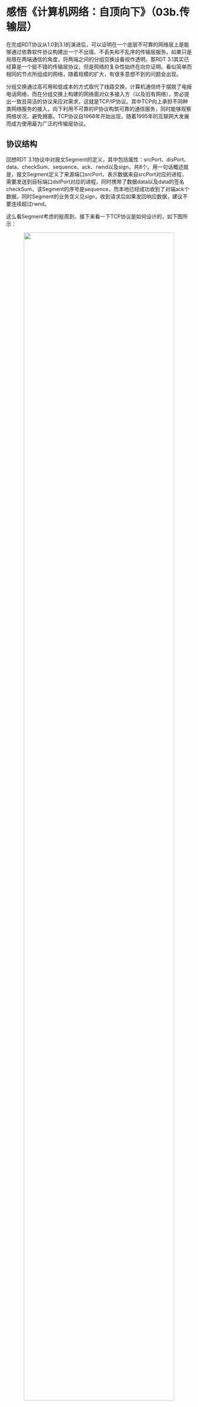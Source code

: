 # 感悟《计算机网络：自顶向下》（03b.传输层）

在完成RDT协议从1.0到3.1的演进后，可以证明在一个底层不可靠的网络层上是能够通过依靠软件协议构建出一个不出错、不丢失和不乱序的传输层服务。如果只是局限在两端通信的角度，将两端之间的分组交换设备视作透明，那RDT 3.1其实已经算是一个挺不错的传输层协议，但是网络的复杂性始终在向你证明，看似简单而相同的节点所组成的网络，随着规模的扩大，有很多意想不到的问题会出现。

分组交换通过高可用和低成本的方式取代了线路交换，计算机通信终于摆脱了电报电话网络，而在分组交换上构建的网络面对众多接入方（以及旧有网络），势必提出一致且简洁的协议来应对需求，这就是TCP/IP协议。其中TCP向上承担不同种类网络服务的接入，向下利用不可靠的IP协议构筑可靠的通信服务，同时能够观察网络状况，避免拥塞。TCP协议自1968年开始出现，随着1995年的互联网大发展而成为使用最为广泛的传输层协议。

## 协议结构

回想RDT 3.1协议中对报文Segment的定义，其中包括属性：srcPort、disPort、data、checkSum、sequence、ack、rwnd以及sign，共8个。用一句话概述就是，报文Segment定义了来源端口srcPort，表示数据来自srcPort对应的进程，需要发送到目标端口dstPort对应的进程，同时携带了数据data以及data的签名checkSum，该Segment的序号是sequence，而本地已经成功收到了对端ack个数据，同时Segment的业务含义见sign，收到请求后如果发回响应数据，建议不要连续超过rwnd。

这么看Segment考虑的挺周到，接下来看一下TCP协议是如何设计的，如下图所示：

<center>
<img src="https://weipeng2k.github.io/hot-wind/resources/computer-network/tcp-protocol.jpg" width="90%">
</center>

如上图所示，TCP协议设计的比较紧凑，从第4行的数据偏移量，也就是协议头的长度可以看出来，TCP协议是一个变长协议。协议自上而下，分别是发送端和接受端的端口，发送编号与响应编号，以及6位的保留位，6位的控制位和16位的窗口大小。如果对应到RDT 3.1的Segment上，缺失的概念就只剩下数据偏移量和紧急指针了，后者协议栈实现可以不关注，算是个可有可无的概念，接下来还是看一下数据偏移量。

数据偏移量Headersize表示的是TCP头的长度，但一般会乘以4，主要是只有4位的Headersize最多也就表示15，所以用一个乘4的潜规则可以多表示一些。如果只有TCP头的长度，那么携带的data长度如何表示呢？这就需要用到IP协议，因为在IP协议上会标出IP分组的长度以及IP头的长度，由于TCP报文是作为IP的payload，所以用户需要传输的data长度可以通过计算：IP分组长度 - IP头长度 - TCP头长度 这个公式得到。如果从变长协议的规范看，变长协议至少要包括数据报的总长度以及协议头长度（或者数据体长度）两个长度才能正常工作，所以可以看到TCP协议其实算不上一个能独立运作的协议，更直白的说，TCP是IP上的一种功能应用，是IP协议上的一种处理策略。

> 最原始的版本TCP和IP本来就设计在一起。

如果从UDP协议来看，UDP协议是定长协议，也就是头部始终是8字节，但是其长度字段是单独标识的，所以UDP协议可以算是一个能独立运作的协议，从这点看TCP协议设计的水平还是不怎么高，不自洽，不完备，但是和很多计算机底层技术一样，设计的不完美，但是不妨碍用。

对于控制位，功能也就是类似RDT协议中Segment.sign，它是6位的，也就是有6种功能，具体功能和描述如表所示，其中位数是自右向左：

|名称|位数|描述|
|----|----|----|
|URG|6|标识紧急指针有效|
|ACK|5|表示ACK号有效，因为ACK号是每次TCP传输中都携带的，假设第一次建立连接的TCP报文，其ACK号字段显然是无意义的，此时就需要控制位中的ACK来表示当前报文中的ACK号是否有意义|
|PSH|4|Flush操作，将发送数据从缓存中发到网络|
|RST|3|强制断开连接|
|SYN|2|发送和接收相互确认的需要，回忆RDT协议中建立连接的过程，目的就是同步序号到对端的游标，目的是达成共识|
|FIN|1|断开连接|

TCP协议的实现依靠协议栈程序，不同操作系统的实现会有不同，但由于TCP协议是共同的，所以不同操作系统的协议栈程序依旧能完成通信，简单说就是不同操作系统可以使用网络进行相互通信。

## 建立连接

在RDT协议的设计演化过程中，3.1版本的RDT提到了连接建立，它是通过三次单向的请求来完成通信两端对于连接状态能够达成共识的。TCP协议也是一样，通过“三次握手”来完成建立连接。连接建立除了交换发送编号、接收数据的窗口大小，还包括链路层帧的大小，也就是MTU（Maximum Segment Size）的大小。

传输层的连接建立关数据链路层什么事？管得也太宽了吧。在介绍原因之前，先简单看一下MTU是什么。

MTU表示数据链路层一个帧所能携带的最大数据量，这个帧的单位还是字节，毕竟在二层以上还属于字节，到物理层就是信号了。数据链路层有不同种类，目前使用最广泛的就是以太网，以太网默认是1500字节，其结构如下图所示：

<center>
<img src="https://weipeng2k.github.io/hot-wind/resources/computer-network/tcp-ethernet-with-ip.jpg" width="90%">
</center>

可以看到IP分组被装在一个帧里面，如果一个IP分组的大小超过了当前数据链路层的上限，被拆分到多个帧中，那么除了第一个帧还知道自己是谁，后面的帧里面装的就是阿巴阿巴了。从完整性的角度考虑，IP分组需要能够按照当前数据链路层定义的MTU大小来做好自身分片的规划，IP协议如此，TCP协议作为IP协议上层的一个“应用”，连协议头都不完备的它（TCP）就更没有资格讨价还价了。

虽然数据链路层定义的MTU，但是传输的数据中包含了IP与TCP的头信息，所以还需要将头信息数据从MTU的载荷中减去，由此得到MSS（Maximum Segment Size），最大的报文长度，看Segment就知道它是面向传输层的。

对于数据传输而言，上述分片策略如下图所示：

<center>
<img src="https://weipeng2k.github.io/hot-wind/resources/computer-network/tcp-mss.jpg" width="90%">
</center>

如上图所示，对于一个完整的HTTP协议消息（注意：消息表示该协议属于应用层），它的尺寸无疑是相对较大的，它会被按照MSS做分拆，拆好的数据会添加对应的TCP协议头，最终被放置到IP分组中，以分片形式发往对端。

不同数据链路层需要能够互联互通，方式就是适配TCP/IP协议。如果一个MTU是6400字节的数据链路层实现与以太网（1500字节）进行通信，以太网向对端发送的帧理论上能够被其识别，反之则不然。因此在进行TCP建连时，还需要交换自身的MSS大小，双方需要协商出一个用于通信的MSS，也就是取得min(MSS[src], MSS[dst])作为当前TCP连接所使用的MSS。

发起建连的一方，TCP报文的控制位SYN为真，sequence是随机生成的，只是表示一个位点，发送多少字节，它就会增加多少，而随机的目的主要是出于安全考虑。至于接收窗口是TCP报文头中定义的，而MSS这类的信息会放在TCP协议定义的可选字段中携带过去。

TCP协议建连的“三次握手”过程，如下图所示：

<center>
<img src="https://weipeng2k.github.io/hot-wind/resources/computer-network/tcp-connect-seq.jpg" width="90%">
</center>

如上图所示，客户端发起建连操作，一般是由程序调用socket来完成，一般步骤都是先定义服务端的IP和端口，也就是准备好服务端的Endpoint，然后调用connect方法进行连接。

在发送SYN报文之前，客户端协议栈需要为当前TCP连接分配好接收与发送缓存，同时完成本地（随机）端口的绑定，该端口的目的是向协议栈注册进程与端口的对应关系，保证对方回报文后，能根据它找到来时的路。当内存开辟完成，准备工作就绪后，还需要使用网络层提供的Path MTU Discovery机制，查询出当前数据链路层的MTU大小。一般该机制通过网络层ICMP协议实现，也就是调用对端之前，先撸一下自己，得到MSS后，就可以发送SYN报文了。

SYN报文包含了随机生成的sequence，接收窗口rwnd以及MSS等信息，依托IP协议的路由转发，如果一切顺利将会抵达服务端。如果发送的SYN报文丢失，TCP还会有重试机制，通过报文重传来确保可靠性，当然服务端收到报文后，也会校验一下，如果通过了，就就该服务端出牌了。

服务端收到SYN报文，由于服务端程序先期绑定到了对应网卡和端口上，所以SYN报文中对应的端口是可以找到服务端程序的。协议栈根据SYN报文以及分组中的端口和IP，创建出一个socket连接，该连接可以由<src-IP, src-Port, dst-IP, dst-Port>唯一确定。

> 以服务端的角度看，服务端程序绑定端口启动起来，外部有一个客户端通过TCP连接上来，此时会存在两个连接，一个是用来接收建连的连接，另一个是客户端和服务端之间的连接。

服务端连接一旦创建，就需要分配接收与发送缓存，同时会将连接信息注册到协议栈，这样协议栈可以通过<src-IP, src-Port, dst-IP, dst-Port>来定位到对应的TCP连接，也能从该连接找到服务端程序。服务端的初始化工作完成后，就需要将服务端的序号以及针对SYN报文的响应进行回复，也就是发出SYNACK报文，这个报文同时包含了SYN和ACK，简称为SYNACK报文。

SYNACK报文中SYN相关的部分就是服务端随机生成的sequence，以及和SYN报文中相类似的rwnd以及MSS等信息，而ACK相关的部分就是针对SYN报文中sequence的回复。假设SYN.sequence=23，那SYNACK.ack就会是24，表示24以前的数据已经收到，目前需要收到从24开始的数据。

SYNACK报文发回客户端后，客户端协议栈程序能够根据<src-IP, src-Port, dst-IP, dst-Port>确定是哪个TCP连接，以及是哪一个进程。根据SYNACK中src-Port以及分组中的src-IP，将对应的数据更新到协议栈，同时协议栈针对SYNACK报文中的SYN部分进行响应回复，发出ACK报文。

客户端发送的ACK报文主要包括了对SYNACK.sequence的回复，如果服务端发送的SYNACK.sequence=10, 则ACK.ack=11，这和之前的行为是类似的。需要注意两点：第一，ACK回复的是SYN或者说SYNACK的SYN部分，不会存在针对ACK的ACK报文；第二，上述建连过程都是操作系统内核中的协议栈进程来完成的，对用户进程是透明的，或者说无感的。

通过“三次握手”，TCP连接就在双方的共识中建立起来，客户端和服务端如何知晓该发送SYN或者SYNACK报文呢？答案是状态，根据各自的连接状态来期望得到的报文，以及得到报文后所做出的动作。建连状态的变迁如下图所示：

<center>
<img src="https://weipeng2k.github.io/hot-wind/resources/computer-network/tcp-connect-state.jpg" width="90%">
</center>

如上图所示，CLOSE、LISTEN、SYN-SENT、SYN-RCVD和ESTABLISHED这5个状态构成了两端TCP连接的状态全集，一旦连接建立完成，一切正常的情况下连接两端去看该连接，状态都是处于ESTABLISHED。不过客户端和服务端双方动作不一样，服务端有监听端口和接收连接建立请求的动作，所以状态也有所不同，客户端具有的状态是CLOSE、SYN-SENT和ESTABLISHED，服务端是CLOSE、LISTEN、SYN-RCVD和ESTABLISHED。

从服务端开始，创建了TCP连接，绑定到某个网卡接口（IP）和端口，状态从CLOSE变为LISTEN，代表该监听连接正常工作，可以用来接收其他Endpoint的建连请求。

客户端开启“三次握手”的第一步，发出SYN报文，状态由CLOSE变为SYN-SENT。服务端监听连接收到SYN报文，复制并初始化一个连接，该连接状态为SYN-RCVD，该连接和客户端连接是对应的，然后发出SYNACK报文。

客户端处于SYN-SENT状态，收到SYNACK报文后，更新本地连接信息，同时将连接状态变更为ESTABLISHED，发出针对SYNACK的确认报文，即ACK报文。服务端收到ACK报文后，状态从SYN-RCVD变为ESTABLISHED，两端TCP连接建立完成。

## 传输数据

两端连接建立完成后，就进入数据传输阶段，该阶段的执行与RDT协议类似，采用发送与确认的方式来确保数据可靠传输。以两台主机之间echo协议为例，TCP协议传输过程如下图所示：

<center>
<img src="https://weipeng2k.github.io/hot-wind/resources/computer-network/tcp-echo-protocol.jpg" width="90%">
</center>

如上图所示，主机A向主机B发送字符c，按照echo协议，主机B会回复相同的字符给主机A。主机A发送的报文序号为42，而确认ack是79，这代表当前报文的字节序号是42，而已经收到了78个字节，接下来期望从第79个收。主机B回复主机A，该报文不仅有对42号的确认，也就是确认ack为43，代表收到42个字节的数据，同时序号是79，也是主机A期望的。

用户在主机A上输入了字符c，主机B返回了字符c，最后主机A还是针对主机B的回复做了确认，表示已经成功收到了79个字节。

报文序号并不是根据报文的数量来进行自增的，TCP传输的标的是字节，因此是按照字节序号来定义，这点和RDT有些不同，不过本质没有区别。可以把TCP的工作理解为将一根香肠从一台主机搬到另一台主机，这根香肠无限长，TCP就根据MSS来切，它可以切成N段，然后一段段的传递过去。每一段都有长度，可以使用毫米计数，这样第N段香肠的序号就可以是Length(N - 1) + 1，也就是前N-1段长度的毫米数再加1，这样序号可以保证自增，同时序号也可以用来作为传输香肠长度的参考，比如：传输的香肠段序号是1234，这就不用关心它到底是第几段，而是能知道已经有1233毫米的香肠被传送到对端了。

报文发送离不开发送缓冲区，这点与RDT差不多，过程如下图所示：

<center>
<img src="https://weipeng2k.github.io/hot-wind/resources/computer-network/tcp-swnd.jpg" width="90%">
</center>

如上图所示，应用需要通过网络发送的数据不断的追加到缓冲区中，而将数据发送到网络后，需要有确认才能继续发送，为了解决可靠性和效率这两个对立的问题，使用发送窗口swnd来进行调和。TCP超时任务会与发送窗口的baseseq相关联，定时关注swnd中发送较早的数据是否收到响应，而对端传回的响应会推动baseseq向前移动，使得更多的数据从缓冲区中发往网络。

发往网络不是一个同步的过程，只是操作系统协议栈将报文最终转换成为数据帧，由网卡驱动将帧变为电信号，并通过网卡的端口将信号已高低电平的形式“表述”一遍即可，至于连接线材那边的事情，当前主机一概不管。

使用滑动窗口的方式来管理数据发送和对ACK的响应，目的就是发送报文后不必等待ack响应而是继续发送下一个报文，这样就可以充分跑满网络，有效提升利用率。因此TCP协议也有类似RDT协议的rwnd属性，用来告诉发送发，自己还能收多少数据，也就是你还能不看ack的发多少数据。与RDT协议类似，TCP依靠序号解决发送的顺序问题，ACK解决接收可靠性问题，缓冲区解决发送和消费的效率问题，再通过滑动窗口解决发送和响应能够异步的问题。

因为有了滑动窗口的存在，TCP响应除了完成ACK响应的工作还需要支持接受缓冲区大小带回（给发送方的）工作。如果这两个响应分开发送也是可以完成工作的，但是TCP协议能同时传输ack和rwnd，所以会合并到一起。如果频繁的发送响应效率会很低，所以TCP会有一定的积蓄效应，响应累积一下再发，比如：两个响应报文，ack分别为100和300，第一个响应报文一创建就发送不如等几秒，第二个响应报文创建后，发ack为300的更高效。这种累积效应不仅发生在响应上，发送端也是一样，需要发送的数据放入发送缓冲区后，尽可能的接近MSS后再发送，充分的利用网络。

上述策略还有一个专门的算法，叫Nagle，但对于时间敏感型应用就无法接受了，所以会通过配置SO_TCPNODELAY属性来禁止它，也就是告知协议栈，当前连接对于数据进入发送缓冲区后，立刻发送。这和JVM GC策略很像，面向吞吐还是面向响应优先，二者是有矛盾的，需要具体情况具体分析。

报文抵达对端，协议栈收到数据，检查完整性，并将报文中的数据连接起来，还原出来的数据会复制到应用进程相应的内存地址中，再触发中断告知应用进程可以读取数据。当应用进程消费相关数据后，协议栈就会找合适的时间发送响应，响应包含了ack和rwnd。

## 断开连接

TCP连接建立完成后就可以进行数据传输，当通信双方目标已经达成，就可以选择断开连接，参与通信的两端都可以发起断开连接的操作。

假设服务端发起断开连接，这需要使用到TCP报文控制位中的FIN，表示连接完结，两端交互的流程如下图：

<center>
<img src="https://weipeng2k.github.io/hot-wind/resources/computer-network/tcp-disconnect-seq.jpg" width="90%">
</center>

如上图所示，通过“四次挥手”两端完成TCP连接的拆除，两端各自发出了FIN报文，同时也对远端的FIN报文做出了ACK响应。由于TCP连接只存在于本地，所以TCP连接在发起断开后不会立刻删除，如果服务端发出FIN报文，客户端没有响应，服务端会进行重发，这样最大限度的让双方对于连接断开能够达成共识。

上述过程都是由操作系统协议栈负责的，对于应用进程而言是透明的，假设通信双方其中一方应用进程崩溃，上述断开连接的动作还是可以由协议栈程序来保证的，但如果是系统掉电的突发情况，对端就不会认为连接已经断开，只能经历若干次重传无果后强制断开。

和建连一样，断开连接也需要进行状态控制，断连状态的变迁如下图所示：

<center>
<img src="https://weipeng2k.github.io/hot-wind/resources/computer-network/tcp-disconnect-state.jpg" width="90%">
</center>

如上图所示，由客户端发起断开连接操作，此时客户端TCP连接的状态是ESTABLISHED，客户端进程调用close方法准备断开连接。客户端的FIN包发送后，客户端TCP连接状态变为FIN_WAIT_1，此时如果客户端进程再调用socket的写方法将会报错。

按照断开连接的契约，服务端会回复客户端的FIN报文，也就是ACK报文，客户端收到服务端发来的ACK报文后，状态变更为FIN_WAIT_2，该状态就开始关注服务端何时发出FIN报文了，也就是等待对端调用close方法来关闭连接。

服务端的FIN报文到达客户端后，客户端会针对该FIN报文做ACK回复，同时状态变为TIME_WAIT，由于收到了服务端的FIN报文，所以理论上没有数据再会由该连接到达客户端，客户端会等待一段时间，将连接状态变为CLOSE，随后拆除。

服务端收到客户端发来的FIN报文后，连接状态变为CLOSE_WAIT，服务端回复ACK后，向客户端发送的数据已经完毕，开始调用close方法，向客户端发出FIN报文。FIN报文发出后，服务端连接状态变为LAST_ACK，当客户端的ACK抵达服务端后，由于客户端之前已经不会再传输数据过来，所以直接将连接状态变为CLOSE，随之拆除当前连接，回收其缓冲区等分配的资源。

从TCP连接的建立和断开来看，除了传递用户的请求和响应数据，单独为了维护两端连接状态就需要7次往复，除去两端资源创建的开销不论，对于系统之间存在频繁的远程通信场景而言，选择短连接是非常不明智的。

## 流量控制

TCP为连接两端实体之间提供了流量控制机制，实现的方式是基于rwnd。和RDT协议类似，在TCP报文中存在rwnd属性，它用来告诉对端自己的缓存还剩多少，如果可以发过来的数据尽量不要超过它。

网络传输的双方，只要一方的接收缓存快满了，可能是应用程序处理的比较慢，也可能是系统负载非常高，这样协议栈回复给对端的报文中rwnd值就小，进而可以压制对端发送的速率。

## 拥塞控制

TCP工作在分组交换网络上，通信的两端各自在本地虚拟了一个连接，但传输的数据要真实的穿过路径中的若干节点。每个节点都像一个消息处理器，接收外部分组，根据IP进行分组路由，这种接收、存储和转发在每个分组交换节点上同时工作着。

如果使用TCP传输的设备肆意的向网络中发送数据，虽然目的是单纯的，地址也是正确的，但由于分组数据包太多，导致网络中某些节点超载，就会使得通过超载节点的不同数据包受到影响。这就要求TCP传输时，需要关注链路中不同节点的工作状态，不能太快，也不能太慢的发送数据，但这对于参与通信的两端来说，要求太高了。既然无法观测路径中的节点状态，那就退而求其次，通过观察网络，也就是对端回复数据包的情况，间接猜测当前网络的状态，根据间接观察到的结果，来决定发送数据的速率。

TCP观测哪些结果呢？一般有两个，即超时和3次连续相同冗余确认。对于超时而言，如果发送的报文在一段时间内没有被确认，这就代表路径不太畅通。连续收到3次冗余确认是指，发送方发送报文后，对端回复的多个报文中ack号相同，这就代表发送的若干报文中存在丢失，而只有出现缺失报文时，对端才会回复需要从某个序号开始的报文。从拥塞程度上看，超时会被认为是严重的拥塞，而3次连续相同冗余确认被认为是较轻的拥塞。

随着对端的响应或者数据到达，本地就能观测出拥塞情况，TCP协议通过引入拥塞窗口（Congestion Window，简称为cwnd）来影响发送速率。一般来说cwnd会从1开始，逐步增大，观测到拥塞后，再减小，一旦发现恢复后，再次增大，这种不断挑战网络传输底线的方式就构成了拥塞控制的解决方案。因此，发送窗口就是由接收窗口和拥塞窗口来决定的，如下图所示：

<center>
<img src="https://weipeng2k.github.io/hot-wind/resources/computer-network/tcp-swnd-cal.jpg" width="90%">
</center>

如上图所示，对于cwnd的增加或减少策略，可以影响到swnd，也就是影响网络的传输效率，而TCP的目的就是在保证网络可用，也就是保证大家都可以用的情况下，尽可能快的传输数据，提升网路利用率。因此，会有很多拥塞控制算法来优化这个过程，但基本思路就是在没有触发拥塞的情况下，逐步增加向网络中发送的数据量，如果一旦观察到拥塞发生，就降低发送速率。

cwnd常见的变化过程如下图所示：

<center>
<img src="https://weipeng2k.github.io/hot-wind/resources/computer-network/tcp-cwnd-sample.jpg" width="90%">
</center>

如上图所示，在初期cwnd会开启慢启动，这个阶段虽然叫慢启动，但是cwnd的扩张实际是非常快的，只是它从0或者1启动的。如果发现超时，cwnd会跌倒1，基本处于跌停状态，然后通过慢启动恢复到原来最高点的1/2，随后线性增长，而保守的线性增长阶段称为拥塞避免阶段。如果发现3次冗余ACK，代表出现了较轻拥塞，cwnd会跌倒当前的1/2，而不是跌倒1，随后开启拥塞避免阶段。

可以看到对于超时，TCP会使用慢启动配合拥塞避免的方式来逐步恢复流量，而对于轻度拥塞，会直接使用拥塞避免来处理。这样复杂的处理策略目的不是为了限制速率，而是提升传输量，保持两端尽可能的接近拥塞发生的临界点，在网络能够承载的前提下，尽快的完成传输。
